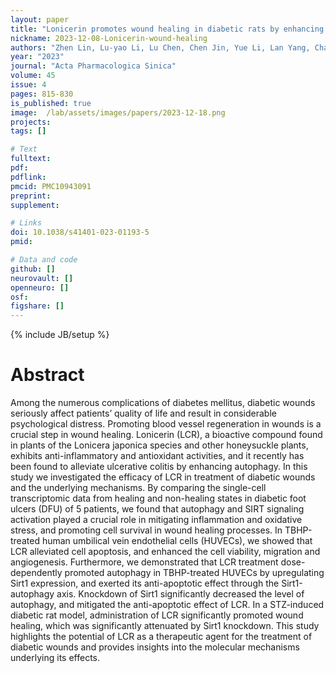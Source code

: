 ```yaml
---
layout: paper
title: "Lonicerin promotes wound healing in diabetic rats by enhancing blood vessel regeneration through Sirt1-mediated autophagy"
nickname: 2023-12-08-Lonicerin-wound-healing
authors: "​Zhen Lin, Lu-yao Li, Lu Chen, Chen Jin, Yue Li, Lan Yang, Chang-zhou Li, Cai-yu Qi, Yu-yang Gan, Jia-rui Zhang, Piao Wang, Li-bin Ni, Gaofeng Wang"
year: "2023"
journal: "Acta Pharmacologica Sinica"
volume: 45
issue: 4
pages: 815-830
is_published: true
image:  /lab/assets/images/papers/2023-12-18.png
projects:
tags: []

# Text
fulltext:
pdf:
pdflink:
pmcid: PMC10943091
preprint:
supplement:

# Links
doi: 10.1038/s41401-023-01193-5
pmid:

# Data and code
github: []
neurovault: []
openneuro: []
osf:
figshare: []
---
```

{% include JB/setup %}

# Abstract

Among the numerous complications of diabetes mellitus, diabetic wounds seriously affect patients’ quality of life and result in considerable psychological distress. Promoting blood vessel regeneration in wounds is a crucial step in wound healing. Lonicerin (LCR), a bioactive compound found in plants of the Lonicera japonica species and other honeysuckle plants, exhibits anti-inflammatory and antioxidant activities, and it recently has been found to alleviate ulcerative colitis by enhancing autophagy. In this study we investigated the efficacy of LCR in treatment of diabetic wounds and the underlying mechanisms. By comparing the single-cell transcriptomic data from healing and non-healing states in diabetic foot ulcers (DFU) of 5 patients, we found that autophagy and SIRT signaling activation played a crucial role in mitigating inflammation and oxidative stress, and promoting cell survival in wound healing processes. In TBHP-treated human umbilical vein endothelial cells (HUVECs), we showed that LCR alleviated cell apoptosis, and enhanced the cell viability, migration and angiogenesis. Furthermore, we demonstrated that LCR treatment dose-dependently promoted autophagy in TBHP-treated HUVECs by upregulating Sirt1 expression, and exerted its anti-apoptotic effect through the Sirt1-autophagy axis. Knockdown of Sirt1 significantly decreased the level of autophagy, and mitigated the anti-apoptotic effect of LCR. In a STZ-induced diabetic rat model, administration of LCR significantly promoted wound healing, which was significantly attenuated by Sirt1 knockdown. This study highlights the potential of LCR as a therapeutic agent for the treatment of diabetic wounds and provides insights into the molecular mechanisms underlying its effects.
